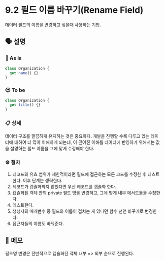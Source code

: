 # 9.2 필드 이름 바꾸기(Rename Field)

데이터 필드의 이름을 변경하고 싶을때 사용하는 기법.

## 🗣 설명

### 🧐 As is

```ts
class Organization {
  get name() {}
}
```

### 😍 To be

```ts
class Organization {
  get title() {}
}
```

### 📋 상세

데이터 구조를 깔끔하게 유지하는 것은 중요하다. 개발을 진행할 수록 다루고 있는 데이터에 대하여 더 많이 이해하게 되는데, 이 깊어진 이해를 데이터에 반영하기 위해서는 값을 설명하는 필드 이름을 그에 맞게 수정해야 한다.

### ⚙️ 절차

1. 레코드의 유효 범위가 제한적이라면 필드에 접근하는 모든 코드를 수정한 후 테스트한다. 이후 단계는 생략한다.
2. 레코드가 캡슐화되지 않았다면 우선 레코드를 캡슐화 한다.
3. 캡슐화된 객체 안의 private 필드 명을 변경하고, 그에 맞게 내부 메서드들을 수정한다.
4. 테스트한다.
5. 생성자의 매개변수 중 필드와 이름이 겹치는 게 있다면 함수 선언 바꾸기로 변경한다.
6. 접근자들의 이름도 바꿔준다.

## 📝 메모

필드명 변경은 전반적으로 캡슐화된 객체 내부 => 외부 순으로 진행된다.
